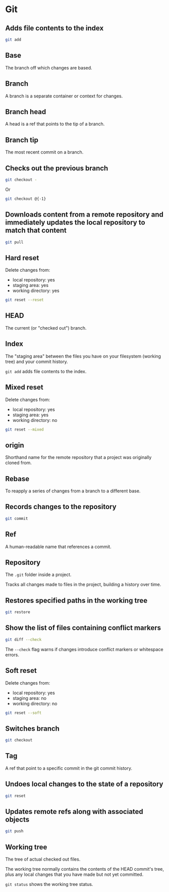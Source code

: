 # Git

## Adds file contents to the index

```bash
git add
```

## Base

The branch off which changes are based.

## Branch

A branch is a separate container or context for changes.

## Branch head

A head is a ref that points to the tip of a branch.

## Branch tip

The most recent commit on a branch.

## Checks out the previous branch

```bash
git checkout -
```

Or

```bash
git checkout @{-1}
```

## Downloads content from a remote repository and immediately updates the local repository to match that content

```bash
git pull
```

## Hard reset

Delete changes from:

- local repository: yes
- staging area: yes
- working directory: yes

```bash
git reset --reset
```

## HEAD

The current (or "checked out") branch.

## Index

The "staging area" between the files you have on your filesystem (working tree) and your commit history.

`git add` adds file contents to the index.

## Mixed reset

Delete changes from:

- local repository: yes
- staging area: yes
- working directory: no

```bash
git reset --mixed
```

## origin

Shorthand name for the remote repository that a project was originally cloned from.

## Rebase

To reapply a series of changes from a branch to a different base.

## Records changes to the repository

```bash
git commit
```

## Ref

A human-readable name that references a commit.

## Repository

The `.git` folder inside a project.

Tracks all changes made to files in the project, building a history over time.

## Restores specified paths in the working tree

```bash
git restore
```

## Show the list of files containing conflict markers

```bash
git diff --check
```

The `--check` flag warns if changes introduce conflict markers or whitespace errors.

## Soft reset

Delete changes from:

- local repository: yes
- staging area: no
- working directory: no

```bash
git reset --soft
```

## Switches branch

```bash
git checkout
```

## Tag

A ref that point to a specific commit in the git commit history.

## Undoes local changes to the state of a repository

```bash
git reset
```

## Updates remote refs along with associated objects

```bash
git push
```

## Working tree

The tree of actual checked out files.

The working tree normally contains the contents of the HEAD commit's tree, plus any local changes that you have made but
not yet committed.

`git status` shows the working tree status.
